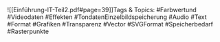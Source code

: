 
![[Einführung-IT-Teil2.pdf#page=39]]Tags & Topics:
   #Farbwertund
   #Videodaten
   #Effekten
   #TondatenEinzelbildspeicherung
   #Audio
   #Text
   #Format
   #Grafiken
   #Transparenz
   #Vector
   #SVGFormat
   #Speicherbedarf
   #Rasterpunkte